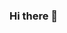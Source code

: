 ### Hi there 👋

<!--
**Necro-Mancer-94540/Necro-Mancer-94540** is a ✨ _special_ ✨ repository because its `README.md` (this file) appears on your GitHub profile.

Here are some ideas for you to get started:
- 🔭 I’m currently working on ...
- 🌱 I’m currently learning ...
- 👯 I’m looking to collaborate on ...
- 🤔 I’m looking for help with ...
- 💬 Ask me about ...
- 📫 How to reach me: ...
- 😄 Pronouns: ...
- ⚡ Fun fact: ...
-->
